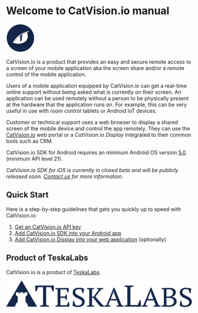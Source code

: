 # Welcome to CatVision.io manual

![](/assets/catvision-logo-03.png)

CatVision.io is a product that provides an easy and secure remote access to a screen of your mobile application aka the screen share and/or a remote control of the mobile application.

Users of a mobile application equipped by CatVision.io can get a real-time online support without being asked what is currently on their screen. An application can be used remotely without a person to be physically present at the hardware that the application runs on. For example, this can be very useful in use with room control tablets or Android IoT devices.

Customer or technical support uses a web browser to display a shared screen of the mobile device and control the app remotely. They can use the [CatVision.io](https://app.catvision.io/) web portal or a _CatVision.io Display_ integrated to their common tools such as CRM.

CatVision.io SDK for Android requires an minimum Android OS version [5.0](https://developer.android.com/about/versions/android-5.0.html) \(minimum API level 21\).

_CatVision.io SDK for iOS is currently in closed beta and will be publicly released soon. _[_Contact us_](mailto:team@catvision.io)_ for more information._

## Quick Start

Here is a step-by-step guidelines that gets you quickly up to speed with CatVision.io:

1. [Get an CatVision.io API key](//get-started/api-key.md)
2. [Add CatVision.io SDK into your Android app](//get-started/sdk-android.md)
3. [Add CatVision.io Display into your web application](//get-started/display.md) \(optionally\)

## Product of TeskaLabs

CatVision.io is a product of [TeskaLabs](https://www.teskalabs.com).

![TeskaLabs](./assets/teskalabs-logo.png)

